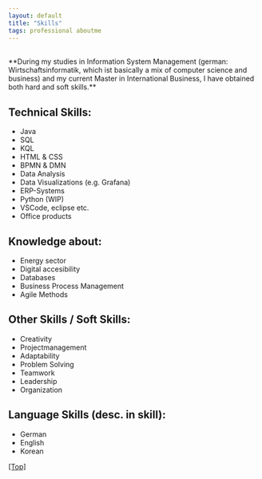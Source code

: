 ```yaml
---
layout: default
title: "Skills"
tags: professional aboutme
---
```


<br />
**During my studies in Information System Management (german: Wirtschaftsinformatik, which ist basically a mix of computer science and business) and my current Master in International Business, I have obtained both hard and soft skills.**

## Technical Skills:
- Java
- SQL
- KQL
- HTML & CSS
- BPMN & DMN
- Data Analysis
- Data Visualizations (e.g. Grafana)
- ERP-Systems
- Python (WIP)
- VSCode, eclipse etc.
- Office products

## Knowledge about:
- Energy sector
- Digital accesibility
- Databases
- Business Process Management
- Agile Methods

## Other Skills / Soft Skills:
- Creativity
- Projectmanagement
- Adaptability
- Problem Solving
- Teamwork
- Leadership
- Organization

## Language Skills (desc. in skill):
- German
- English
- Korean

[[Top]](#top)

